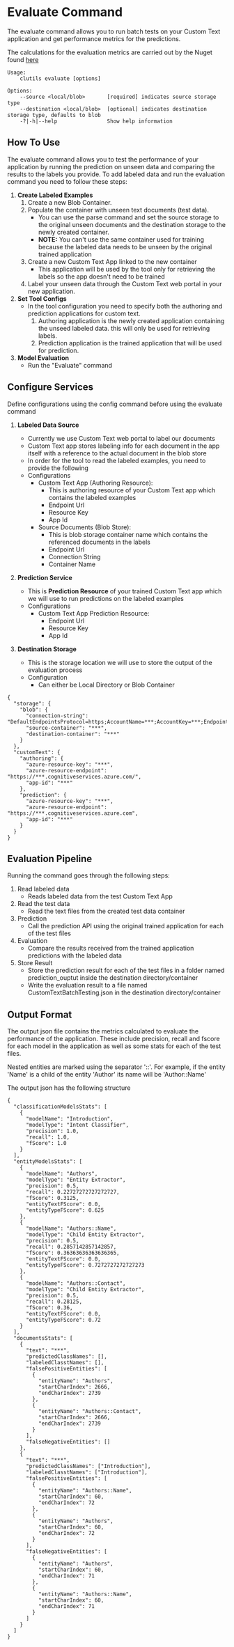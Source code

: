 # Evaluate Command

The evaluate command allows you to run batch tests on your Custom Text application and get performance metrics for the predictions.

The calculations for the evaluation metrics are carried out by the Nuget found [here](https://)

    Usage: 
        clutils evaluate [options]

    Options:
        --source <local/blob>       [required] indicates source storage type
        --destination <local/blob>  [optional] indicates destination storage type, defaults to blob
        -?|-h|--help                Show help information
        
## How To Use

The evaluate command allows you to test the performance of your application by running the prediction on unseen data and comparing the results to the labels you provide.
To add labeled data and run the evaluation command you need to follow these steps:
1. **Create Labeled Examples**
    1. Create a new Blob Container.
    1. Populate the container with unseen text documents (test data).
        - You can use the parse command and set the source storage to the original unseen documents and the destination storage to the newly created container. 
        - **NOTE:** You can't use the same container used for training because the labeled data needs to be unseen by the original trained application
    1. Create a new Custom Text App linked to the new container
        - This application will be used by the tool only for retrieving the labels so the app doesn't need to be trained
    1. Label your unseen data through the Custom Text web portal in your new application.
1. **Set Tool Configs**
    - In the tool configuration you need to specify both the authoring and prediction applications for custom text.
        1. Authoring application is the newly created application containing the unseed labeled data. this will only be used for retrieving labels.
        1. Prediction application is the trained application that will be used for prediction.
1. **Model Evaluation**
    - Run the "Evaluate" command



## Configure Services
Define configurations using the config command before using the evaluate command
1. **Labeled Data Source**
    - Currently we use Custom Text web portal to label our documents
    - Custom Text app stores labeling info for each document in the app itself with a reference to the actual document in the blob store
    - In order for the tool to read the labeled examples, you need to provide the following 
    - Configurations
        - Custom Text App (Authoring Resource):
            - This is authoring resource of your Custom Text app which contains the labeled examples
            - Endpoint Url
            - Resource Key
            - App Id
        - Source Documents (Blob Store):
            - This is blob storage container name which contains the referenced documents in the labels
            - Endpoint Url
            - Connection String
            - Container Name

1. **Prediction Service**
    - This is **Prediction Resource** of your trained Custom Text app which we will use to run predictions on the labeled examples
    - Configurations
        - Custom Text App Prediction Resource:
            - Endpoint Url
            - Resource Key
            - App Id

1. **Destination Storage**
    - This is the storage location we will use to store the output of the evaluation process
    - Configuration
        - Can either be Local Directory or Blob Container

```
{
  "storage": {
    "blob": {
      "connection-string": "DefaultEndpointsProtocol=https;AccountName=***;AccountKey=***;EndpointSuffix=core.windows.net",
      "source-container": "***",
      "destination-container": "***"
    }
  },
  "customText": {
    "authoring": {
      "azure-resource-key": "***",
      "azure-resource-endpoint": "https://***.cognitiveservices.azure.com/",
      "app-id": "***"
    },
    "prediction": {
      "azure-resource-key": "***",
      "azure-resource-endpoint": "https://***.cognitiveservices.azure.com",
      "app-id": "***"
    }
  }
}
```

## Evaluation Pipeline
Running the command goes through the following steps:
1. Read labeled data
    - Reads labeled data from the test Custom Text App
1. Read the test data
    - Read the text files from the created test data container
1. Prediction
    - Call the prediction API using the original trained application for each of the test files
1. Evaluation
    - Compare the results received from the trained application predictions with the labeled data
1. Store Result
    - Store the prediction result for each of the test files in a folder named prediction_ouptut inside the destination directory/container
    - Write the evaluation result to a file named CustomTextBatchTesting.json in the destination directory/container


## Output Format

The output json file contains the metrics calculated to evaluate the performance of the application. These include precision, recall and fscore for each model in the application as well as some stats for each of the test files.

Nested entities are marked using the separator '::'. For example, if the entity 'Name' is a child of the entity 'Author' its name will be 'Author::Name'

The output json has the following structure

```
{
  "classificationModelsStats": [
    {
      "modelName": "Introduction",
      "modelType": "Intent Classifier",
      "precision": 1.0,
      "recall": 1.0,
      "fScore": 1.0
    }
  ],
  "entityModelsStats": [
    {
      "modelName": "Authors",
      "modelType": "Entity Extractor",
      "precision": 0.5,
      "recall": 0.22727272727272727,
      "fScore": 0.3125,
      "entityTextFScore": 0.0,
      "entityTypeFScore": 0.625
    },
    {
      "modelName": "Authors::Name",
      "modelType": "Child Entity Extractor",
      "precision": 0.5,
      "recall": 0.2857142857142857,
      "fScore": 0.36363636363636365,
      "entityTextFScore": 0.0,
      "entityTypeFScore": 0.7272727272727273
    },
    {
      "modelName": "Authors::Contact",
      "modelType": "Child Entity Extractor",
      "precision": 0.5,
      "recall": 0.28125,
      "fScore": 0.36,
      "entityTextFScore": 0.0,
      "entityTypeFScore": 0.72
    }
  ],
  "documentsStats": [
    {
      "text": "***",
      "predictedClassNames": [],
      "labeledClasstNames": [],
      "falsePositiveEntities": [
        {
          "entityName": "Authors",
          "startCharIndex": 2666,
          "endCharIndex": 2739
        },
        {
          "entityName": "Authors::Contact",
          "startCharIndex": 2666,
          "endCharIndex": 2739
        }
      ],
      "falseNegativeEntities": []
    },
    {
      "text": "***",
      "predictedClassNames": ["Introduction"],
      "labeledClasstNames": ["Introduction"],
      "falsePositiveEntities": [
        {
          "entityName": "Authors::Name",
          "startCharIndex": 60,
          "endCharIndex": 72
        },
        {
          "entityName": "Authors",
          "startCharIndex": 60,
          "endCharIndex": 72
        }
      ],
      "falseNegativeEntities": [
        {
          "entityName": "Authors",
          "startCharIndex": 60,
          "endCharIndex": 71
        },
        {
          "entityName": "Authors::Name",
          "startCharIndex": 60,
          "endCharIndex": 71
        }
      ]
    }
  ]
}
```